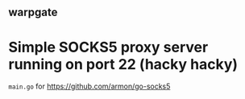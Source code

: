 ## warpgate

# Simple SOCKS5 proxy server running on port 22 (hacky hacky)

`main.go` for https://github.com/armon/go-socks5
